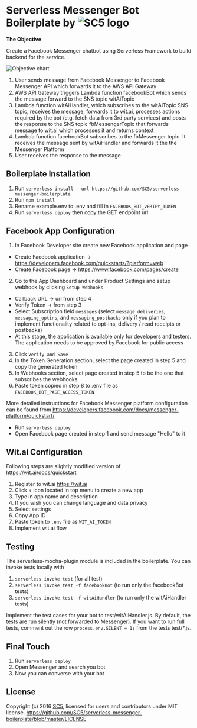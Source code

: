 # Serverless Messenger Bot Boilerplate by ![SC5 logo](https://logo.sc5.io/images/sc5logo-red-inverted-100x43.png) 



**The Objective**

Create a Facebook Messenger chatbot using Serverless Framework to build backend for the service.

![Objective chart](https://raw.githubusercontent.com/SC5/serverless-messenger-boilerplate/master/docs/serverless-messenger-bot.png)

1. User sends message from Facebook Messenger to Facebook Messenger API which forwards it to the AWS API Gateway
2. AWS API Gateway triggers Lambda function facebookBot which sends the message forward to the SNS topic witAiTopic
3. Lambda function witAiHandler, which subscribes to the witAiTopic SNS topic, receives the message, forwards it to wit.ai, processes actions required by the bot (e.g. fetch data from 3rd party services) and posts the response to the SNS topic fbMessengerTopic
that forwards message to wit.ai which processes it and returns context
4. Lambda function facebookBot subscribes to the fbMessenger topic. It receives the message sent by witAiHandler and forwards it the the Messenger Platform
5. User receives the response to the message

## Boilerplate Installation

1. Run `serverless install --url https://github.com/SC5/serverless-messenger-boilerplate`
2. Run `npm install`
3. Rename example.env to .env and fill in `FACEBOOK_BOT_VERIFY_TOKEN`
4. Run `serverless deploy` then copy the GET endpoint url

## Facebook App Configuration

1. In Facebook Developer site create new Facebook application and page
  * Create Facebook application -> https://developers.facebook.com/quickstarts/?platform=web
  * Create Facebook page -> https://www.facebook.com/pages/create
2. Go to the App Dashboard and under Product Settings and setup webhook by clicking `Setup Webhooks`
  * Callback URL -> url from step 4
  * Verify Token -> from step 3
  * Select Subscription field `messages` (select `message_deliveries`, `messaging_optins`, and `messaging_postbacks` only if you plan to implement functionality related to opt-ins, delivery / read receipts or postbacks)
  * At this stage, the application is available only for developers and testers. The application needs to be approved by Facebook for public access
3. Click `Verify and Save`
4. In the Token Generation section, select the page created in step 5 and copy the generated token
5. In Webhooks section, select page created in step 5 to be the one that subscribes the webhooks
6. Paste token copied in step 8 to .env file as `FACEBOOK_BOT_PAGE_ACCESS_TOKEN`

More detailed instructions for Facebook Messenger platform configuration can be found from https://developers.facebook.com/docs/messenger-platform/quickstart/

- Run `serverless deploy`
- Open Facebook page created in step 1 and send message "Hello" to it

## Wit.ai Configuration

Following steps are slightly modified version of https://wit.ai/docs/quickstart

1. Register to wit.ai https://wit.ai
2. Click + icon located in top menu to create a new app
3. Type in app name and description
4. If you wish you can change language and data privacy
5. Select settings
6. Copy App ID
7. Paste token to `.env` file as `WIT_AI_TOKEN`
8. Implement wit.ai flow

## Testing

The serverless-mocha-plugin module is included in the boilerplate. You can invoke tests locally with

1. `serverless invoke test` (for all test)
2. `serverless invoke test -f facebookBot` (to run only the facebookBot tests)
3. `serverless invoke test -f witAiHandler` (to run only the witAiHandler tests)

Implement the test cases for your bot to test/witAiHandler.js.
By default, the tests are run silently (not forwarded to Messenger). If you want to run full tests, 
comment out the row `process.env.SILENT = 1;` from the tests test/*.js. 

## Final Touch

1. Run `serverless deploy`
2. Open Messenger and search you bot
3. Now you can converse with your bot

## License

Copyright (c) 2016 [SC5](http://sc5.io/), licensed for users and contributors under MIT license.
https://github.com/SC5/serverless-messenger-boilerplate/blob/master/LICENSE

